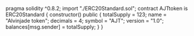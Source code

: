 pragma solidity ^0.8.2;
import "./ERC20Standard.sol";
contract AJTtoken is ERC20Standard {
	constructor() public {
		totalSupply = 123;
		name = "Alvinjade token";
		decimals = 4;
		symbol = "AJT";
		version = "1.0";
		balances[msg.sender] = totalSupply;
	}
}
